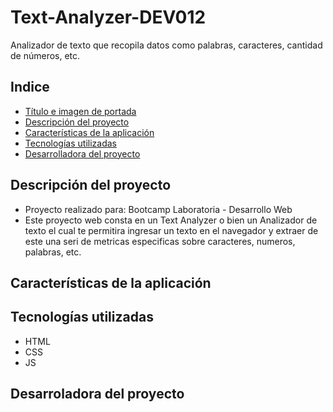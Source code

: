 # Text-Analyzer-DEV012
Analizador de texto que recopila datos como palabras, caracteres, cantidad de números, etc. 

## Indice

* [Título e imagen de portada](#Título-e-imagen-de-portada)
* [Descripción del proyecto](#descripción-del-proyecto)
* [Características de la aplicación](#características-de-la-aplicación)
* [Tecnologías utilizadas](#Tecnologías-utilizadas)
* [Desarrolladora del proyecto](#Desarrolladora-del-proyecto)

## Descripción del proyecto

* Proyecto realizado para: Bootcamp Laboratoria - Desarrollo Web
* Este proyecto web consta en un Text Analyzer o bien un Analizador de texto el cual te permitira ingresar un texto en el navegador y extraer de este una seri de metricas especificas sobre caracteres, numeros, palabras, etc. 

## Características de la aplicación


## Tecnologías utilizadas
* HTML
* CSS
* JS

## Desarroladora del proyecto 
